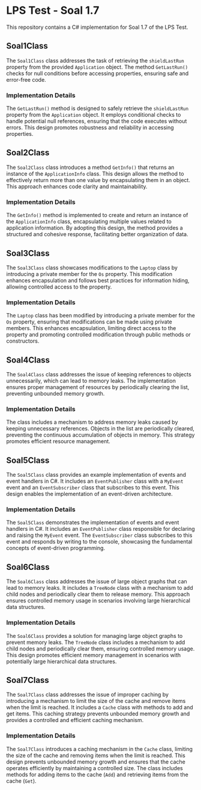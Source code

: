 # LPS Test - Soal 1.7

This repository contains a C# implementation for Soal 1.7 of the LPS Test.

## Soal1Class

The `Soal1Class` class addresses the task of retrieving the `shieldLastRun` property from the provided `Application` object. The method `GetLastRun()` checks for null conditions before accessing properties, ensuring safe and error-free code.

### Implementation Details

The `GetLastRun()` method is designed to safely retrieve the `shieldLastRun` property from the `Application` object. It employs conditional checks to handle potential null references, ensuring that the code executes without errors. This design promotes robustness and reliability in accessing properties.

## Soal2Class

The `Soal2Class` class introduces a method `GetInfo()` that returns an instance of the `ApplicationInfo` class. This design allows the method to effectively return more than one value by encapsulating them in an object. This approach enhances code clarity and maintainability.

### Implementation Details

The `GetInfo()` method is implemented to create and return an instance of the `ApplicationInfo` class, encapsulating multiple values related to application information. By adopting this design, the method provides a structured and cohesive response, facilitating better organization of data.

## Soal3Class

The `Soal3Class` class showcases modifications to the `Laptop` class by introducing a private member for the `Os` property. This modification enhances encapsulation and follows best practices for information hiding, allowing controlled access to the property.

### Implementation Details

The `Laptop` class has been modified by introducing a private member for the `Os` property, ensuring that modifications can be made using private members. This enhances encapsulation, limiting direct access to the property and promoting controlled modification through public methods or constructors.

## Soal4Class

The `Soal4Class` class addresses the issue of keeping references to objects unnecessarily, which can lead to memory leaks. The implementation ensures proper management of resources by periodically clearing the list, preventing unbounded memory growth.

### Implementation Details

The class includes a mechanism to address memory leaks caused by keeping unnecessary references. Objects in the list are periodically cleared, preventing the continuous accumulation of objects in memory. This strategy promotes efficient resource management.

## Soal5Class

The `Soal5Class` class provides an example implementation of events and event handlers in C#. It includes an `EventPublisher` class with a `MyEvent` event and an `EventSubscriber` class that subscribes to this event. This design enables the implementation of an event-driven architecture.

### Implementation Details

The `Soal5Class` demonstrates the implementation of events and event handlers in C#. It includes an `EventPublisher` class responsible for declaring and raising the `MyEvent` event. The `EventSubscriber` class subscribes to this event and responds by writing to the console, showcasing the fundamental concepts of event-driven programming.

## Soal6Class

The `Soal6Class` class addresses the issue of large object graphs that can lead to memory leaks. It includes a `TreeNode` class with a mechanism to add child nodes and periodically clear them to release memory. This approach ensures controlled memory usage in scenarios involving large hierarchical data structures.

### Implementation Details

The `Soal6Class` provides a solution for managing large object graphs to prevent memory leaks. The `TreeNode` class includes a mechanism to add child nodes and periodically clear them, ensuring controlled memory usage. This design promotes efficient memory management in scenarios with potentially large hierarchical data structures.

## Soal7Class

The `Soal7Class` class addresses the issue of improper caching by introducing a mechanism to limit the size of the cache and remove items when the limit is reached. It includes a `Cache` class with methods to add and get items. This caching strategy prevents unbounded memory growth and provides a controlled and efficient caching mechanism.

### Implementation Details

The `Soal7Class` introduces a caching mechanism in the `Cache` class, limiting the size of the cache and removing items when the limit is reached. This design prevents unbounded memory growth and ensures that the cache operates efficiently by maintaining a controlled size. The class includes methods for adding items to the cache (`Add`) and retrieving items from the cache (`Get`).
